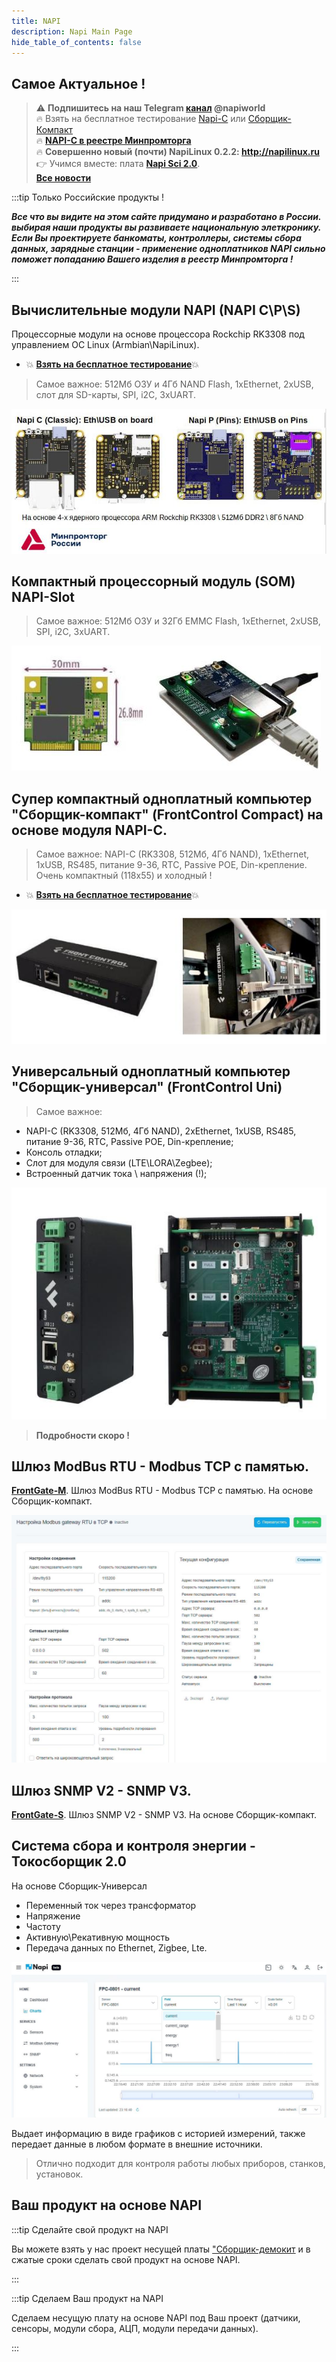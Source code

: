 ```yaml
---
title: NAPI
description: Napi Main Page
hide_table_of_contents: false
---
```


<!-- # Все о модулях NAPI и устройствах на NAPI -->
<!--
[![NNZ BANNER](../../static/img/banner/nnz-conf.jpeg)](https://event.nnz-ipc.ru/?utm_source=personal_email_banner&utm_medium=email&utm_campaign=dpa_conf_2024)

# Модули NAPI и устройства на их основе
-->
<!-- ***Вся мощь Linux в Embedded устройствах***-->

## Самое Актуальное !
>:warning: **Подпишитесь на наш Telegram [канал](https://t.me/napiworld) @napiworld** \
> :fire: Взять на бесплатное тестирование [Napi-С](/docs/demokits/demokit2/) или [Сборщик-Компакт](/docs/demokits/demokit1/) \
> :fire: **[NAPI-C в реестре Минпромторга](/blog/napi-c-v-reestre-minpromtorg/)** \
> :fire: **Совершенно новый (почти) NapiLinux 0.2.2: http://napilinux.ru** \
> :point_right: Учимся вместе: плата **[Napi Sci 2.0](/docs/sci/napisci/)**. \
> **[Все новости](/blog/archive)**

<!--![Napi front view](../../static/img/banner/napi-desert.jpg) -->

<!-- [![Napi Banner](../../static/img/banner/napi-desert-long-long.jpg)](/docs/napi-intro) -->

<!-- [![Napi Banner](../../static/img/banner/napi-c-2.jpg)](/docs/napi-intro) -->
<!--
**[Взять на бесплатное тестирование](/docs/demokits/getontest-demokit2)** | **[Купить](https://nnz-ipc.ru/catalogue/front_man/front_control/modul_napi_c/)**

[![Fcc banner](../../static/img/banner/fcc2-1.jpg)](/docs/computers/frontcontrol-compact)

**[Взять на бесплатное тестирование](/docs/demokits/getontest-demokit1)** | **[Купить](https://nnz-ipc.ru/catalogue/front_man/front_compact/front_compact_159_101/)**
-->
<!--
[![Fcc banner](../../static/img/banner/napi-s-2.jpg)](/docs/napi-som-intro)
-->

:::tip Только Российские продукты !

***Все что вы видите на этом сайте придумано и разработано в России. выбирая наши продукты вы развиваете национальную элеткронику. Если Вы проектируете банкоматы, контроллеры, системы сбора данных, зарядные станции - применение одноплатников NAPI сильно поможет попаданию Вашего изделия в реестр Минпромторга !***

:::

## Вычислительные модули NAPI (NAPI C\P\S)

Процессорные модули на основе процессора Rockchip RK3308 под управлением ОС Linux (Armbian\NapiLinux).

- :boom: **[Взять на бесплатное тестирование](/docs/demokits/getontest-demokit2)**:boom:

<!-- ![Napi front view](../../static/img/napi-som/napi12.png) -->
<!-- [![Logo](https://example.com/logo.png)](https://example.com) -->
 >Самое важное: 512Мб ОЗУ и 4Гб NAND Flash, 1хEthernet, 2xUSB, слот для SD-карты, SPI, i2C, 3хUART.

[![Napi front view](../../static/img/img-napi-c-p/napicp1-mptg.jpg)](/docs/napi-intro)


 <!-- **[Подробнее...](/docs/napi-intro)** -->

 ## Компактный процессорный модуль (SOM) NAPI-Slot

>Самое важное: 512Мб ОЗУ и 32Гб EMMC Flash, 1хEthernet, 2xUSB, SPI, i2C, 3хUART.

<!-- ![](../../docs/img-napi-s/napi-s-small.jpg) -->

[![NAPI-S](../../docs/img-napi-s/napi-s-m1.jpg)](docs/napi-som-intro)
<!--
:::tip Очень маленький вычислитель !

Имеет 512Мб ОЗУ и 32Гб EMMC. Поставляется с платой с интерфейсами для тестирования и прошивки.

![](../../docs/napi-som/img2/napi-slot-blue-2.jpg)

:::
-->

## Супер компактный одноплатный компьютер "Сборщик-компакт" (FrontControl Compact) на основе модуля NAPI-C.

>Самое важное: NAPI-C (RK3308, 512Мб, 4Гб NAND), 1хEthernet, 1xUSB, RS485, питание 9-36, RTC, Passive POE, Din-крепление. Очень компактный (118х55) и холодный !

<!-- - :boom: **[Документация](/docs/computers/frontcontrol-compact/)** :boom: -->
- :boom: **[Взять на бесплатное тестирование](/docs/demokits/getontest-demokit1)**:boom:
<!-- - :boom: **[Купить](https://nnz-ipc.ru/catalogue/front_man/front_compact/front_compact_159_101/)**:boom: -->


<!-- ![](../../docs/img-compact/balck4-allb.jpg) -->

[![FrontControl](../../docs/img-compact/compact-new.jpg)](/docs/computers/frontcontrol-compact/)

<!-- **[Подробнее...](/docs/computers/frontcontrol-compact/)** -->

<!-- # Программные комплексы на основе  "Сборщик-компакт" -->

## Универсальный одноплатный компьютер "Сборщик-универсал" (FrontControl Uni)

>Самое важное:

- NAPI-C (RK3308, 512Мб, 4Гб NAND), 2хEthernet, 1xUSB, RS485, питание 9-36, RTC, Passive POE, Din-крепление;
- Консоль отладки;
- Слот для модуля связи (LTE\LORA\Zegbee);
- Встроенный датчик тока \ напряжения (!);

![](../../docs/computers/img-fcp/fcp-1.jpg)

>**Подробности скоро !**

## Шлюз ModBus RTU - Modbus TCP с памятью.

**[FrontGate-M](/docs/special/frontfage-m/)**. Шлюз ModBus RTU - Modbus TCP с памятью. На основе Сборщик-компакт.

![](../../docs/special/frontfage-m/img/fgm-n1.jpg)

## Шлюз SNMP V2 - SNMP V3.

**[FrontGate-S](/docs/special/frontgate-s/)**. Шлюз SNMP V2 - SNMP V3. На основе Сборщик-компакт.

## Система сбора и контроля энергии - Токосборщик 2.0

На основе Сборщик-Универсал

- Переменный ток через трансформатор
- Напряжение
- Частоту
- Активную\Рекативную мощность
- Передача данных по Ethernet, Zigbee, Lte.

![](../../docs/computers/img-fcp/fcp-1-screenshot.jpg)

Выдает информацию в виде графиков с историей измерений, также передает данные в любом формате в внешние источники.

>Отлично подходит для контроля работы любых приборов, станков, установок.

## Ваш продукт на основе NAPI

:::tip Сделайте свой продукт на NAPI

Вы можете взять у нас проект несущей платы ["Сборщик-демокит](/docs/hidden/frontcontrol-demo) и в сжатые сроки сделать свой продукт на основе NAPI.

:::

:::tip Сделаем Ваш продукт на NAPI

Сделаем несущую плату на основе NAPI под Ваш проект (датчики, сенсоры, модули сбора, АЦП, модули передачи данных).

:::
